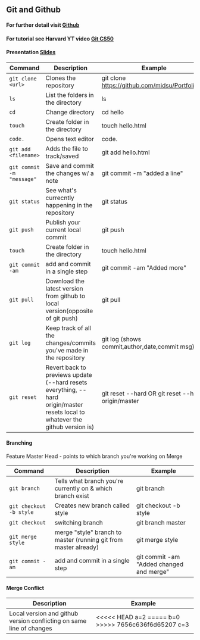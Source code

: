 
## Git and Github   
#### For further  detail visit [Github](https://docs.github.com/en/get-started/writing-on-github/getting-started-with-writing-and-formatting-on-github/basic-writing-and-formatting-syntax)
#### For tutorial see Harvard YT video [Git CS50](https://www.youtube.com/watch?v=NcoBAfJ6l2Q)
#### Presentation [Slides](https://cdn.cs50.net/web/2020/spring/lectures/1/lecture1.pdf)

| Command | Description | Example |
| --- | --- | --- |
| `git clone <url>` | Clones the repository | git clone https://github.com/midsu/Portfolio.git |
| `ls` | List the folders in the directory | ls |
| `cd` | Change directory | cd hello |
| `touch` | Create folder in the directory | touch hello.html |
| `code.` | Opens text editor | code. |
| `git add <filename>` | Adds the file to track/saved | git add hello.html |
| `git commit -m "message"` | Save and commit the changes w/ a note | git commit -m "added a line" |
| `git status` | See what's currecntly happening in the repository | git status |
| `git push` | Publish your current local commit | git push |
| `touch` | Create folder in the directory | touch hello.html |
| `git commit -am` | add and commit in a single step | git commit -am "Added more" |
| `git pull` | Download the latest version from github to local version(opposite of git push) | git pull |
| `git log` | Keep track of all the changes/commits you've made in the repository | git log (shows commit,author,date,commit msg) |
| `git reset` | Revert back to previews update (--hard resets everything, --hard origin/master resets local to whatever the github version is) | git reset --hard <commit hash> OR git reset --hard origin/master |

#### Branching
Feature
Master
Head - points to which branch you're working on
Merge

| Command | Description | Example |
| --- | --- | --- |
| `git branch` | Tells what branch you're currently on & which branch exist | git branch |
| `git checkout -b style` | Creates new branch called style | git checkout -b style |
| `git checkout` | switching branch | git branch master |
| `git merge style` | merge "style" branch to master (running git from master already) | git merge style |
| `git commit -am` | add and commit in a single step | git commit -am "Added changed and merge" |


#### Merge Conflict

| Description | Example |
| --- | --- | 
| Local version and github version conflicting on same line of changes | <<<<< HEAD a=2 ===== b=0 >>>>> 7656c636f6d65207 c=3 |



